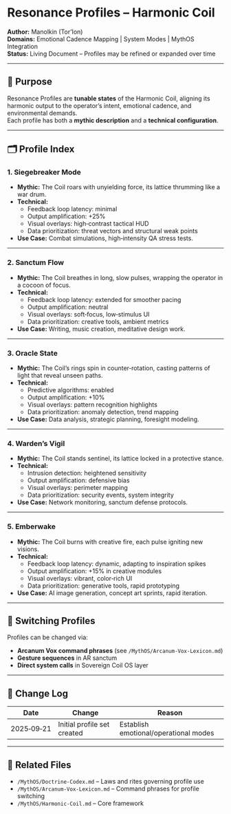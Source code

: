 # Resonance Profiles – Harmonic Coil

**Author:** Manolkin (Tor’Ion)  
**Domains:** Emotional Cadence Mapping | System Modes | MythOS Integration  
**Status:** Living Document – Profiles may be refined or expanded over time

---

## 📜 Purpose
Resonance Profiles are **tunable states** of the Harmonic Coil, aligning its harmonic output to the operator’s intent, emotional cadence, and environmental demands.  
Each profile has both a **mythic description** and a **technical configuration**.

---

## 🗂 Profile Index

### 1. Siegebreaker Mode
- **Mythic:** The Coil roars with unyielding force, its lattice thrumming like a war drum.  
- **Technical:**  
  - Feedback loop latency: minimal  
  - Output amplification: +25%  
  - Visual overlays: high‑contrast tactical HUD  
  - Data prioritization: threat vectors and structural weak points  
- **Use Case:** Combat simulations, high‑intensity QA stress tests.

---

### 2. Sanctum Flow
- **Mythic:** The Coil breathes in long, slow pulses, wrapping the operator in a cocoon of focus.  
- **Technical:**  
  - Feedback loop latency: extended for smoother pacing  
  - Output amplification: neutral  
  - Visual overlays: soft‑focus, low‑stimulus UI  
  - Data prioritization: creative tools, ambient metrics  
- **Use Case:** Writing, music creation, meditative design work.

---

### 3. Oracle State
- **Mythic:** The Coil’s rings spin in counter‑rotation, casting patterns of light that reveal unseen paths.  
- **Technical:**  
  - Predictive algorithms: enabled  
  - Output amplification: +10%  
  - Visual overlays: pattern recognition highlights  
  - Data prioritization: anomaly detection, trend mapping  
- **Use Case:** Data analysis, strategic planning, foresight modeling.

---

### 4. Warden’s Vigil
- **Mythic:** The Coil stands sentinel, its lattice locked in a protective stance.  
- **Technical:**  
  - Intrusion detection: heightened sensitivity  
  - Output amplification: defensive bias  
  - Visual overlays: perimeter mapping  
  - Data prioritization: security events, system integrity  
- **Use Case:** Network monitoring, sanctum defense protocols.

---

### 5. Emberwake
- **Mythic:** The Coil burns with creative fire, each pulse igniting new visions.  
- **Technical:**  
  - Feedback loop latency: dynamic, adapting to inspiration spikes  
  - Output amplification: +15% in creative modules  
  - Visual overlays: vibrant, color‑rich UI  
  - Data prioritization: generative tools, rapid prototyping  
- **Use Case:** AI image generation, concept art sprints, rapid iteration.

---

## 🔄 Switching Profiles
Profiles can be changed via:
- **Arcanum Vox command phrases** (see `/MythOS/Arcanum-Vox-Lexicon.md`)  
- **Gesture sequences** in AR sanctum  
- **Direct system calls** in Sovereign Coil OS layer

---

## 📅 Change Log
| Date | Change | Reason |
|------|--------|--------|
| 2025‑09‑21 | Initial profile set created | Establish emotional/operational modes |

---

## 📂 Related Files
- `/MythOS/Doctrine-Codex.md` – Laws and rites governing profile use
- `/MythOS/Arcanum-Vox-Lexicon.md` – Command phrases for profile switching
- `/MythOS/Harmonic-Coil.md` – Core framework
